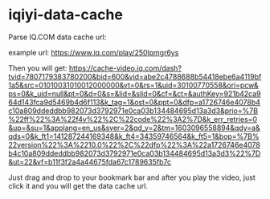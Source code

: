 # iqiyi-data-cache

Parse IQ.COM data cache url:

example url: https://www.iq.com/play/250lpmgr6ys

Then you will get:
https://cache-video.iq.com/dash?tvid=7807179383780200&bid=600&vid=abe2c4788688b54418ebe6a4119bf1a5&src=01010031010012000000&vt=0&rs=1&uid=30100770558&ori=pcw&ps=0&k_uid=null&pt=0&d=0&s=&lid=&slid=0&cf=&ct=&authKey=921b42ca964d143fca9d5469b4d6f113&k_tag=1&ost=0&ppt=0&dfp=a1726746e4078b4c10a809ddeddbb982073d3792971e0ca03b134484695d13a3d3&prio=%7B%22ff%22%3A%22f4v%22%2C%22code%22%3A2%7D&k_err_retries=0&up=&su=1&applang=en_us&sver=2&qd_v=2&tm=1603096558894&qdy=a&qds=0&k_ft1=141287244169348&k_ft4=34359746564&k_ft5=1&bop=%7B%22version%22%3A%2210.0%22%2C%22dfp%22%3A%22a1726746e4078b4c10a809ddeddbb982073d3792971e0ca03b134484695d13a3d3%22%7D&ut=22&vf=b11f3f2a4a44675fda67c1789635fb7c

Just drag and drop to your bookmark bar and after you play the video, just click it and you will get the data cache url.
